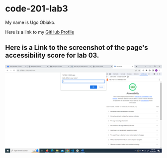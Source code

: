 # code-201-lab3

My name is Ugo Obiako.

Here is a link to my [GitHub Profile](https://github.com/Ugo-Obiako)


## Here is a Link to the screenshot of the page's accessibility score for lab 03.

![Accessibility Score](img/Screenshot-lab3.png "Accessibility Score")
